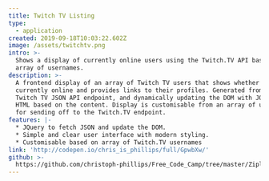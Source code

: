 ```yaml
---
title: Twitch TV Listing
type:
  - application
created: 2019-09-18T10:03:22.602Z
image: /assets/twitchtv.png
intro: >-
  Shows a display of currently online users using the Twitch.TV API based on an
  array of usernames.
description: >-
  A frontend display of an array of Twitch TV users that shows whether users are
  currently online and provides links to their profiles. Generated from the
  Twitch TV JSON API endpoint, and dynamically updating the DOM with JQuery and
  HTML based on the content. Display is customisable from an array of usernames
  for sending off to the Twitch.TV endpoint.
features: |-
  * JQuery to fetch JSON and update the DOM.
  * Simple and clear user interface with modern styling.
  * Customisable based on array of Twitch.TV usernames
link: 'http://codepen.io/chris_is_phillips/full/GpwbXw/'
github: >-
  https://github.com/christoph-phillips/Free_Code_Camp/tree/master/Ziplines/A%20TwitchTV%20App
---
```


